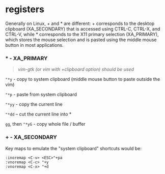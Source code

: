 registers
=========

Generally on Linux, + and * are different: + corresponds to the desktop clipboard (XA_SECONDARY) that is accessed using CTRL-C, CTRL-X, and CTRL-V, while * corresponds to the X11 primary selection (XA_PRIMARY), which stores the mouse selection and is pasted using the middle mouse button in most applications.

### \* - XA_PRIMARY
> *vim-gtk (or vim with +clipboard option) should be used*
 
`"*y` -  copy to system clipboard (middle mouse button to paste outside the vim)

`"*p` - paste from system clipboard

`"*yy` - copy the current line

`"*dd` – cut the current line into *

`gg`, then `"*yG` - copy whole file / buffer

### \+ - XA_SECONDARY
Key maps to emulate the "system clipboard" shortcuts would be: 

    :inoremap <C-v> <ESC>"+pa
    :vnoremap <C-c> "+y
    :vnoremap <C-x> "+d